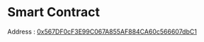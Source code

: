 
# Smart Contract

Address : [0x567DF0cF3E99C067A855AF884CA60c566607dbC1](https://rinkeby.etherscan.io/address/0x567DF0cF3E99C067A855AF884CA60c566607dbC1)
